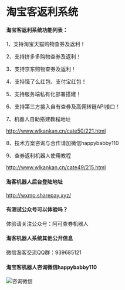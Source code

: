# 淘宝客返利系统

#### 淘宝客返利系统功能列表：

1、支持淘宝天猫购物查券及返利！

2、支持拼多多购物查券及返利！

3、支持京东购物查券及返利！

4、支持饿了么红包、支付宝红包！

5、支持服务端私有化部署搭建！

6、支持第三方接入自有查券及高佣转链API接口！

7、机器人自助搭建教程地址

http://www.wlkankan.cn/cate50/221.html

8、技术方案咨询与合作请加微信happybabby110

9、查券返利机器人使用教程

http://www.wlkankan.cn/cate49/215.html

#### 淘客机器人后台登陆地址
http://wxmp.sharepay.xyz/

#### 有测试公众号可以体验吗？
体验请关注公众号：阿可查券机器人

#### 淘客机器人系统其他公开信息
微信淘客交流QQ群：939685121

#### 淘宝客机器人咨询微信happybabby110
![咨询微信](https://images.gitee.com/uploads/images/2021/0323/150036_7f74d162_4908820.jpeg "微信图片_20210318113120.jpg")